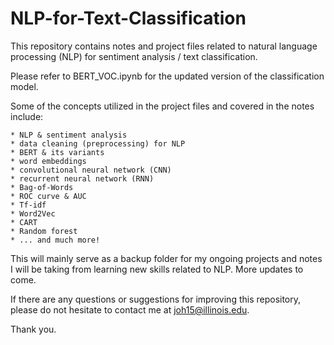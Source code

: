 # NLP-for-Text-Classification

This repository contains notes and project files related to natural language processing (NLP) for sentiment analysis / text classification.

Please refer to BERT_VOC.ipynb for the updated version of the classification model.

Some of the concepts utilized in the project files and covered in the notes include:

    * NLP & sentiment analysis
    * data cleaning (preprocessing) for NLP
    * BERT & its variants
    * word embeddings
    * convolutional neural network (CNN)
    * recurrent neural network (RNN)
    * Bag-of-Words
    * ROC curve & AUC
    * Tf-idf
    * Word2Vec
    * CART
    * Random forest
    * ... and much more!

This will mainly serve as a backup folder for my ongoing projects and notes I will be taking from learning new skills related to NLP. More updates to come.

If there are any questions or suggestions for improving this repository, please do not hesitate to contact me at joh15@illinois.edu.


Thank you.

